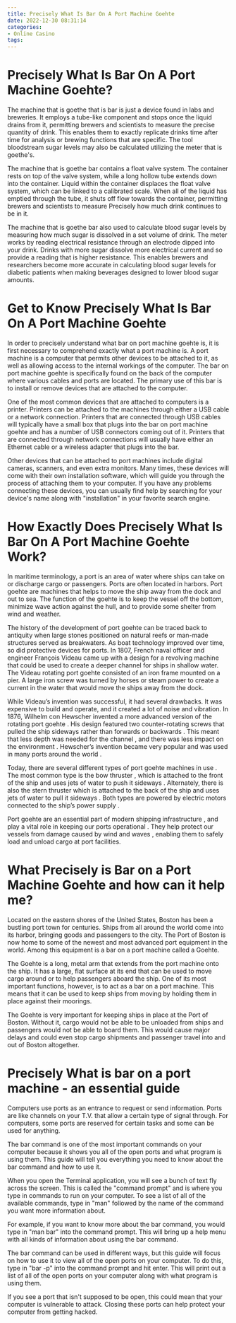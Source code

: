 ```yaml
---
title: Precisely What Is Bar On A Port Machine Goehte 
date: 2022-12-30 08:31:14
categories:
- Online Casino
tags:
---
```



#  Precisely What Is Bar On A Port Machine Goehte? 
The machine that is goethe that is bar is just a device found in labs and breweries. It employs a tube-like component and stops once the liquid drains from it, permitting brewers and scientists to measure the precise quantity of drink. This enables them to exactly replicate drinks time after time for analysis or brewing functions that are specific. The tool bloodstream sugar levels may also be calculated utilizing the meter that is goethe's.

The machine that is goethe bar contains a float valve system. The container rests on top of the valve system, while a long hollow tube extends down into the container. Liquid within the container displaces the float valve system, which can be linked to a calibrated scale. When all of the liquid has emptied through the tube, it shuts off flow towards the container, permitting brewers and scientists to measure Precisely how much drink continues to be in it.

The machine that is goethe bar also used to calculate blood sugar levels by measuring how much sugar is dissolved in a set volume of drink. The meter works by reading electrical resistance through an electrode dipped into your drink. Drinks with more sugar dissolve more electrical current and so provide a reading that is higher resistance. This enables brewers and researchers become more accurate in calculating blood sugar levels for diabetic patients when making beverages designed to lower blood sugar amounts.

#  Get to Know Precisely What Is Bar On A Port Machine Goehte 


In order to precisely understand what bar on port machine goehte is, it is first necessary to comprehend exactly what a port machine is. A port machine is a computer that permits other devices to be attached to it, as well as allowing access to the internal workings of the computer. The bar on port machine goehte is specifically found on the back of the computer where various cables and ports are located. The primary use of this bar is to install or remove devices that are attached to the computer.

One of the most common devices that are attached to computers is a printer. Printers can be attached to the machines through either a USB cable or a network connection. Printers that are connected through USB cables will typically have a small box that plugs into the bar on port machine goehte and has a number of USB connectors coming out of it. Printers that are connected through network connections will usually have either an Ethernet cable or a wireless adapter that plugs into the bar.

Other devices that can be attached to port machines include digital cameras, scanners, and even extra monitors. Many times, these devices will come with their own installation software, which will guide you through the process of attaching them to your computer. If you have any problems connecting these devices, you can usually find help by searching for your device's name along with "installation" in your favorite search engine.

#  How Exactly Does Precisely What Is Bar On A Port Machine Goehte Work? 

In maritime terminology, a port is an area of water where ships can take on or discharge cargo or passengers. Ports are often located in harbors. Port goehte are machines that helps to move the ship away from the dock and out to sea. The function of the goehte is to keep the vessel off the bottom, minimize wave action against the hull, and to provide some shelter from wind and weather. 

The history of the development of port goehte can be traced back to antiquity when large stones positioned on natural reefs or man-made structures served as breakwaters. As boat technology improved over time, so did protective devices for ports. In 1807, French naval officer and engineer François Videau came up with a design for a revolving machine that could be used to create a deeper channel for ships in shallow water. The Videau rotating port goehte consisted of an iron frame mounted on a pier. A large iron screw was turned by horses or steam power to create a current in the water that would move the ships away from the dock. 

While Videau’s invention was successful, it had several drawbacks. It was expensive to build and operate, and it created a lot of noise and vibration. In 1876, Wilhelm con Hewscher invented a more advanced version of the rotating port goehte . His design featured two counter-rotating screws that pulled the ship sideways rather than forwards or backwards . This meant that less depth was needed for the channel , and there was less impact on the environment . Hewscher’s invention became very popular and was used in many ports around the world .

Today, there are several different types of port goehte machines in use . The most common type is the bow thruster , which is attached to the front of the ship and uses jets of water to push it sideways . Alternately, there is also the stern thruster which is attached to the back of the ship and uses jets of water to pull it sideways . Both types are powered by electric motors connected to the ship’s power supply .

Port goehte are an essential part of modern shipping infrastructure , and play a vital role in keeping our ports operational . They help protect our vessels from damage caused by wind and waves , enabling them to safely load and unload cargo at port facilities.

#  What Precisely is Bar on a Port Machine Goehte and how can it help me? 

Located on the eastern shores of the United States, Boston has been a bustling port town for centuries. Ships from all around the world come into its harbor, bringing goods and passengers to the city. The Port of Boston is now home to some of the newest and most advanced port equipment in the world. Among this equipment is a bar on a port machine called a Goehte.

The Goehte is a long, metal arm that extends from the port machine onto the ship. It has a large, flat surface at its end that can be used to move cargo around or to help passengers aboard the ship. One of its most important functions, however, is to act as a bar on a port machine. This means that it can be used to keep ships from moving by holding them in place against their moorings.

The Goehte is very important for keeping ships in place at the Port of Boston. Without it, cargo would not be able to be unloaded from ships and passengers would not be able to board them. This would cause major delays and could even stop cargo shipments and passenger travel into and out of Boston altogether.

#  Precisely What is bar on a port machine - an essential guide

Computers use ports as an entrance to request or send information. Ports are like channels on your T.V. that allow a certain type of signal through. For computers, some ports are reserved for certain tasks and some can be used for anything.

The bar command is one of the most important commands on your computer because it shows you all of the open ports and what program is using them. This guide will tell you everything you need to know about the bar command and how to use it. 

When you open the Terminal application, you will see a bunch of text fly across the screen. This is called the "command prompt" and is where you type in commands to run on your computer. To see a list of all of the available commands, type in "man" followed by the name of the command you want more information about. 

For example, if you want to know more about the bar command, you would type in "man bar" into the command prompt. This will bring up a help menu with all kinds of information about using the bar command. 

The bar command can be used in different ways, but this guide will focus on how to use it to view all of the open ports on your computer. To do this, type in "bar -p" into the command prompt and hit enter. This will print out a list of all of the open ports on your computer along with what program is using them. 

If you see a port that isn't supposed to be open, this could mean that your computer is vulnerable to attack. Closing these ports can help protect your computer from getting hacked.
